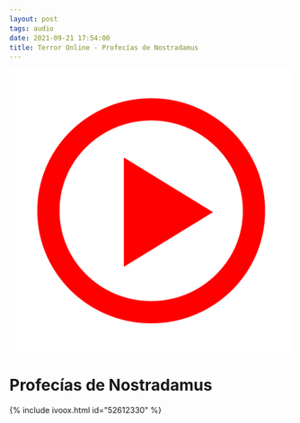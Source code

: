 ```yaml
---
layout: post
tags: audio
date: 2021-09-21 17:54:00
title: Terror Online - Profecías de Nostradamus
---
```

![Play](/images/play.png)
# Profecías de Nostradamus
{% include ivoox.html id="52612330" %}